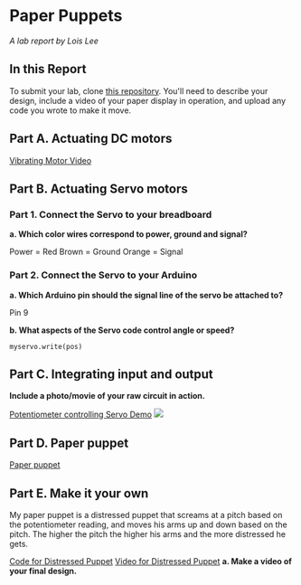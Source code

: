 # Paper Puppets

*A lab report by Lois Lee*

## In this Report

To submit your lab, clone [this repository](https://github.com/FAR-Lab/IDD-Fa18-Lab4). You'll need to describe your design, include a video of your paper display in operation, and upload any code you wrote to make it move.

## Part A. Actuating DC motors

[Vibrating Motor Video](https://drive.google.com/file/d/1YvCaHLDKz22taWAh3Sgko17NfcB-n7qy/view?usp=sharing)

## Part B. Actuating Servo motors

### Part 1. Connect the Servo to your breadboard

**a. Which color wires correspond to power, ground and signal?**

Power = Red
Brown = Ground
Orange = Signal

### Part 2. Connect the Servo to your Arduino

**a. Which Arduino pin should the signal line of the servo be attached to?**

Pin 9

**b. What aspects of the Servo code control angle or speed?**

```myservo.write(pos)```

## Part C. Integrating input and output

**Include a photo/movie of your raw circuit in action.**

[Potentiometer controlling Servo Demo](https://drive.google.com/file/d/1bHEnCXqqYbjzoCqx_ZDifpZA8wKYrGNh/view?usp=sharing)
![](1.png)

## Part D. Paper puppet

[Paper puppet]()

## Part E. Make it your own


My paper puppet is a distressed puppet that screams at a pitch based on the potentiometer reading, and moves his arms up and down based on the pitch. The higher the pitch the higher his arms and the more distressed he gets.

[Code for Distressed Puppet]()
[Video for Distressed Puppet]()
**a. Make a video of your final design.**
 
